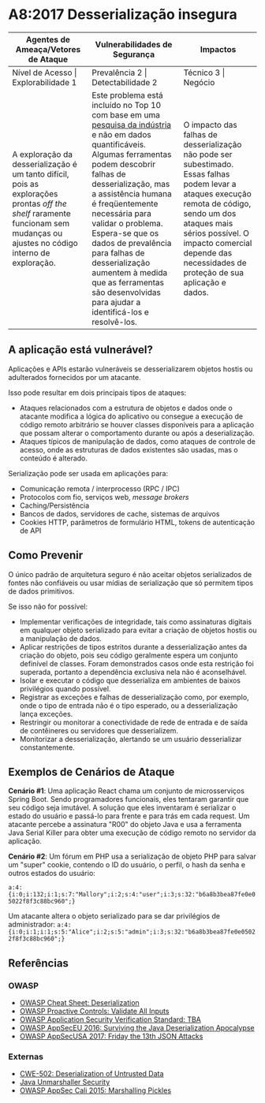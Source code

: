 # A8:2017 Desserialização insegura

| Agentes de Ameaça/Vetores de Ataque | Vulnerabilidades de Segurança | Impactos |
| -- | -- | -- |
| Nível de Acesso \| Explorabilidade 1 | Prevalência 2 \| Detectabilidade 2 | Técnico 3 \| Negócio |
| A exploração da desserialização é um tanto difícil, pois as explorações prontas *off the shelf* raramente funcionam sem mudanças ou ajustes no código interno de exploração. | Este problema está incluído no Top 10 com base em uma [pesquisa da indústria](https://owasp.blogspot.com/2017/08/owasp-top-10-2017-project-update.html) e não em dados quantificáveis. Algumas ferramentas podem descobrir falhas de desserialização, mas a assistência humana é freqüentemente necessária para validar o problema. Espera-se que os dados de prevalência para falhas de desserialização aumentem à medida que as ferramentas são desenvolvidas para ajudar a identificá-los e resolvê-los. | O impacto das falhas de desserialização não pode ser subestimado. Essas falhas podem levar a ataques execução remota de código, sendo um dos ataques mais sérios possível. O impacto comercial depende das necessidades de proteção de sua aplicação e dados. |

## A aplicação está vulnerável?

Aplicações e APIs estarão vulneráveis se desserializarem objetos hostis ou adulterados fornecidos por um atacante.

Isso pode resultar em dois principais tipos de ataques:

* Ataques relacionados com a estrutura de objetos e dados onde o atacante modifica a lógica do aplicativo ou consegue a execução de código remoto arbitrário se houver classes disponíveis para a aplicação que possam alterar o comportamento durante ou após a deserialização. 
* Ataques típicos de manipulação de dados, como ataques de controle de acesso, onde as estruturas de dados existentes são usadas, mas o conteúdo é alterado.

Serialização pode ser usada em aplicações para:

* Comunicação remota / interprocesso (RPC / IPC)
* Protocolos com fio, serviços web, *message brokers*
* Caching/Persistência
* Bancos de dados, servidores de cache, sistemas de arquivos
* Cookies HTTP, parâmetros de formulário HTML, tokens de autenticação de API

## Como Prevenir

O único padrão de arquitetura seguro é não aceitar objetos serializados de fontes não confiáveis ou usar mídias de serialização que só permitem tipos de dados primitivos.

Se isso não for possível:

* Implementar verificações de integridade, tais como assinaturas digitais em qualquer objeto serializado para evitar a criação de objetos hostis ou a manipulação de dados.
* Aplicar restrições de tipos estritos durante a desserialização antes da criação do objeto, pois seu código geralmente espera um conjunto definível de classes. Foram demonstrados casos onde esta restrição foi superada, portanto a dependência exclusiva nela não é aconselhável.
* Isolar e executar o código que desserializa em ambientes de baixos privilégios quando possível.
* Registrar as exceções e falhas de desserialização como, por exemplo, onde o tipo de entrada não é o tipo esperado, ou a desserialização lança exceções.
* Restringir ou monitorar a conectividade de rede de entrada e de saída de contêineres ou servidores que desserializem.
* Monitorizar a desserialização, alertando se um usuário desserializar constantemente.

## Exemplos de Cenários de Ataque

**Cenário #1**: Uma aplicação React chama um conjunto de microsserviços Spring Boot. Sendo programadores funcionais, eles tentaram garantir que seu código seja imutável. A solução que eles inventaram é serializar o estado do usuário e passá-lo para frente e para trás em cada request. Um atacante percebe a assinatura "R00" do objeto Java e usa a ferramenta Java Serial Killer para obter uma execução de código remoto no servidor da aplicação.

**Cenário #2**: Um fórum em PHP usa a serialização de objeto PHP para salvar um "super" cookie, contendo o ID do usuário, o perfil, o hash da senha e outros estados do usuário:

`a:4:{i:0;i:132;i:1;s:7:"Mallory";i:2;s:4:"user";i:3;s:32:"b6a8b3bea87fe0e05022f8f3c88bc960";}`

Um atacante altera o objeto serializado para se dar privilégios de administrador:
`a:4:{i:0;i:1;i:1;s:5:"Alice";i:2;s:5:"admin";i:3;s:32:"b6a8b3bea87fe0e05022f8f3c88bc960";}`

## Referências

### OWASP

* [OWASP Cheat Sheet: Deserialization](https://www.owasp.org/index.php/Deserialization_Cheat_Sheet)
* [OWASP Proactive Controls: Validate All Inputs](https://www.owasp.org/index.php/OWASP_Proactive_Controls#4:_Validate_All_Inputs)
* [OWASP Application Security Verification Standard: TBA](https://www.owasp.org/index.php/Category:OWASP_Application_Security_Verification_Standard_Project#tab=Home)
* [OWASP AppSecEU 2016: Surviving the Java Deserialization Apocalypse](https://speakerdeck.com/pwntester/surviving-the-java-deserialization-apocalypse)
* [OWASP AppSecUSA 2017: Friday the 13th JSON Attacks](https://speakerdeck.com/pwntester/friday-the-13th-json-attacks)

### Externas

* [CWE-502: Deserialization of Untrusted Data](https://cwe.mitre.org/data/definitions/502.html)
* [Java Unmarshaller Security](https://github.com/mbechler/marshalsec)
* [OWASP AppSec Cali 2015: Marshalling Pickles](http://frohoff.github.io/appseccali-marshalling-pickles/)

